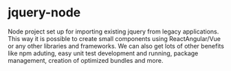 # jquery-node
Node project set up for importing existing jquery from legacy applications. This way it is possible to create small components using ReactAngular/Vue or any other libraries and frameworks. We can also get lots of other benefits like npm aduting, easy unit test development and running, package management, creation of optimized bundles and more.
